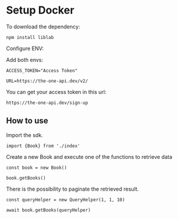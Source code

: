 # Setup Docker

To download the dependency:

`npm install liblab`

Configure ENV:

Add both envs:

`ACCESS_TOKEN="Access Token"`

`URL=https://the-one-api.dev/v2/`

You can get your access token in this url:

`https://the-one-api.dev/sign-up`

## How to use

Import the sdk.

`import {Book} from './index'`

Create a new Book and execute one of the functions to retrieve data

`const book = new Book()`

`book.getBooks()`

There is the possibility to paginate the retrieved result.


`const queryHelper = new QueryHelper(1, 1, 10)`

`await book.getBooks(queryHelper)`



